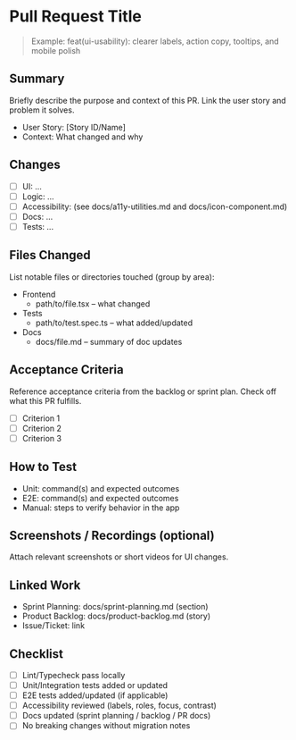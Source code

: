 # Pull Request Title

> Example: feat(ui-usability): clearer labels, action copy, tooltips, and mobile polish

## Summary

Briefly describe the purpose and context of this PR. Link the user story and problem it solves.

- User Story: [Story ID/Name]
- Context: What changed and why

## Changes

- [ ] UI: ...
- [ ] Logic: ...
- [ ] Accessibility: (see docs/a11y-utilities.md and docs/icon-component.md)
- [ ] Docs: ...
- [ ] Tests: ...

## Files Changed

List notable files or directories touched (group by area):

- Frontend
  - path/to/file.tsx – what changed
- Tests
  - path/to/test.spec.ts – what added/updated
- Docs
  - docs/file.md – summary of doc updates

## Acceptance Criteria

Reference acceptance criteria from the backlog or sprint plan. Check off what this PR fulfills.

- [ ] Criterion 1
- [ ] Criterion 2
- [ ] Criterion 3

## How to Test

- Unit: command(s) and expected outcomes
- E2E: command(s) and expected outcomes
- Manual: steps to verify behavior in the app

## Screenshots / Recordings (optional)

Attach relevant screenshots or short videos for UI changes.

## Linked Work

- Sprint Planning: docs/sprint-planning.md (section)
- Product Backlog: docs/product-backlog.md (story)
- Issue/Ticket: link

## Checklist

- [ ] Lint/Typecheck pass locally
- [ ] Unit/Integration tests added or updated
- [ ] E2E tests added/updated (if applicable)
- [ ] Accessibility reviewed (labels, roles, focus, contrast)
- [ ] Docs updated (sprint planning / backlog / PR docs)
- [ ] No breaking changes without migration notes
